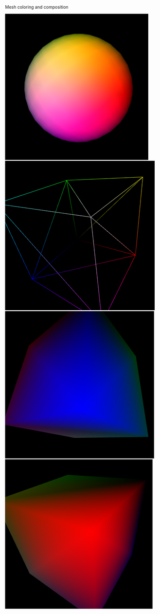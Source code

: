 Mesh coloring and composition


![alt tag](https://github.com/AnnaKolla/Images/blob/master/meshsq.png)
![alt tag](https://github.com/AnnaKolla/Images/blob/master/meshsq1.png)
![alt tag](https://github.com/AnnaKolla/Images/blob/master/meshsq2.png)
![alt tag](https://github.com/AnnaKolla/Images/blob/master/meshsq3.png)
